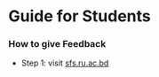 # Guide for Students

### How to give Feedback

- Step 1: visit <a href="https://sfs.ru.ac.bd/"> sfs.ru.ac.bd </a>

